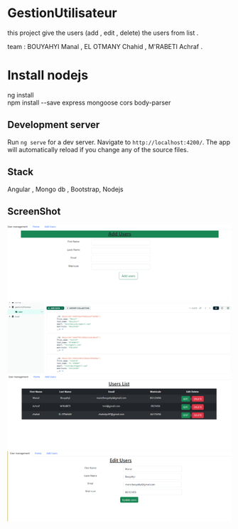 # GestionUtilisateur
this project give the users (add , edit , delete) the users from list .

team : BOUYAHYI Manal , EL OTMANY Chahid , M'RABETI Achraf .

# Install nodejs

ng install </br>
npm install --save express mongoose cors body-parser
## Development server

Run `ng serve` for a dev server. Navigate to `http://localhost:4200/`. The app will automatically reload if you change any of the source files.

## Stack 

Angular ,
Mongo db ,
Bootstrap,
Nodejs 

## ScreenShot

![](ScreenShot/1.png)</br>
![](ScreenShot/2.png)</br>
![](ScreenShot/3.png)</br>
![](ScreenShot/4.png)</br>




